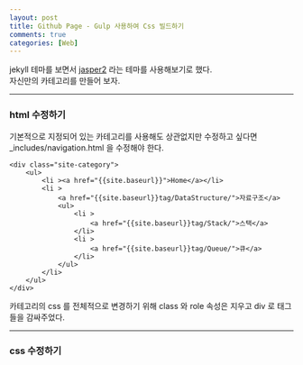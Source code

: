 ```yaml
---
layout: post
title: Github Page - Gulp 사용하여 Css 빌드하기 
comments: true
categories: [Web]
---
```


jekyll 테마를 보면서 [jasper2](https://github.com/jekyller/jasper2) 라는 테마를 사용해보기로 했다.  
자신만의 카테고리를 만들어 보자.

<hr>

### html 수정하기
기본적으로 지정되어 있는 카테고리를 사용해도 상관없지만 수정하고 싶다면 _includes/navigation.html 을 수정해야 한다. 
~~~
<div class="site-category">
    <ul>
        <li ><a href="{{site.baseurl}}">Home</a></li>
        <li >
            <a href="{{site.baseurl}}tag/DataStructure/">자료구조</a>
            <ul>
                <li >
                    <a href="{{site.baseurl}}tag/Stack/">스택</a>
                </li>
                <li >
                    <a href="{{site.baseurl}}tag/Queue/">큐</a>
                </li>
            </ul>
        </li>
    </ul>
</div>
~~~
카테고리의 css 를 전체적으로 변경하기 위해 class 와 role 속성은 지우고 div 로 태그들을 감싸주었다.

<hr>

### css 수정하기
